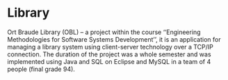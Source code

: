 # Library
Ort Braude Library (OBL) – a project within the course ‘‘Engineering
Methodologies for Software Systems Development’’, it is an application for
managing a library system using client-server technology over a TCP/IP
connection. The duration of the project was a whole semester and was
implemented using Java and SQL on Eclipse and MySQL in a team of 4 people
(final grade 94).
